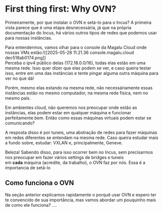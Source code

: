 # First thing first: Why OVN?

Primeiramente, por que instalar o OVN e setá-lo para o Incus? A primeira vista parece que é uma etapa desnecessária, já que na própria documentação do Incus, há vários outros tipos de redes que podemos usar para nossas instâncias.

Para entendermos, vamos olhar para o console da Magalu Cloud onde nossas VMs estão:![[2025-05-28 11.21.36 console.magalu.cloud dec518ab0174.png]]  
Perceba o ipv4 público delas (172.18.0.0/16), todas elas estão em uma mesma rede. Isso quer dizer que elas podem se ver, e caso queira testar isso, entre em uma das instâncias e tente pingar alguma outra máquina para ver no que dá!

Porém, mesmo elas estando na mesma rede, não necessáriamente essas instâncias estão no mesmo computador, na mesma rede física, nem no mesmo país.

Em ambientes cloud, não queremos nos preocupar onde estão as instâncias, elas podem estar em qualquer máquina e funcionar perfeitamente bem. Então como essas máquinas virtuais podem estar se comunicando?

A resposta disso é por tuneis, uma abstração de redes para fazer máquinas em redes diferentes se entendam na mesma rede. Caso queira estudar mais a fundo sobre, estudar: VXLAN e, principalmente, Geneve.

Beleza! Sabendo disso, para isso ocorrer bem no Incus, sem precisarmos nos preocupar em fazer vários settings de bridges e tuneis em **cada** máquina (acredite, da trabalho), o OVN faz por nós. Essa é a importancia de setá-lo

## Como funciona o OVN
Na seção anterior explicamos rapidamente o porquê usar OVN e espero ter te convencido de sua importância, mas vamos abordar um pouquinho mais de como ele funciona?
....